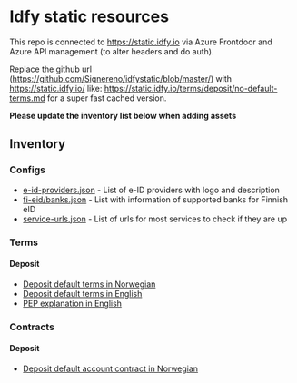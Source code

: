 # Idfy static resources
This repo is connected to https://static.idfy.io via Azure Frontdoor and Azure API management (to alter headers and do auth). 


Replace the github url (https://github.com/Signereno/idfystatic/blob/master/) with https://static.idfy.io/ like: https://static.idfy.io/terms/deposit/no-default-terms.md for a super fast cached version.

**Please update the inventory list below when adding assets**

## Inventory

### Configs
* [e-id-providers.json](/configs/e-id-providers.json) - List of e-ID providers with logo and description
* [fi-eid/banks.json](/configs/fi-eid/banks.json) - List with information of supported banks for Finnish eID
* [service-urls.json](/configs/service-urls.json) - List of urls for most services to check if they are up

### Terms

#### Deposit
* [Deposit default terms in Norwegian](/terms/deposit/no-default-terms.md)
* [Deposit default terms in English](/terms/deposit/en-default-terms.md)
* [PEP explanation in English](/descriptions/no-deposit-pep.md)

### Contracts

#### Deposit
* [Deposit default account contract in Norwegian](/contracts/deposit/no-default-account-contract.pdf)

